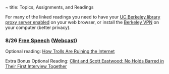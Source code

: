 ~ title: Topics, Assignments, and Readings

<!--[Attendance form is here](http://goo.gl/forms/FRRPoYpwP9)-->

For many of the linked readings you need to have your [UC Berkeley library
proxy server enabled][proxy] on your web browser, or install the [Berkeley
VPN][vpn] on your computer (better privacy).

   [proxy]: http://www.lib.berkeley.edu/Help/proxy.html
   [vpn]: http://www.lib.berkeley.edu/Help/vpn.html

### 8/26 [Free Speech](https://docs.google.com/presentation/d/1ZvidUfL-viMk7-IdXJ_UYu1jHpkpB6qIb5Z_ZKybK0s/pub?start=false&loop=false&delayms=3000) ([Webcast](https://www.youtube.com/watch?v=97ZlpknJ8Ew))

Optional reading: [How Trolls Are Ruining the Internet](http://time.com/4457110/internet-trolls/?xid=fbshare)

Extra Bonus Optional Reading: [Clint and Scott Eastwood: No Holds Barred in Their First Interview Together](http://www.esquire.com/entertainment/a46893/double-trouble-clint-and-scott-eastwood/)

<!-- 
### 2/1 [Privacy](https://docs.google.com/presentation/d/1Z0SxxZLKRpEIV3D-nTwR0TMftHD5F31qoR6quAgLzPo)

**Please complete the [Privacy Survey](https://goo.gl/u2XUa0) before class.**

Rachels, "[Why Privacy Is Important][why_privacy]"

Boyd, "[Facebook's Privacy Trainwreck][facebook]"

Miller, "[Addicted to Apps][addicted]"

   [why_privacy]: http://www.jstor.org/stable/2265077
   [facebook]: http://con.sagepub.com/content/14/1/13.full.pdf+html
   [addicted]: http://www.nytimes.com/2013/08/25/sunday-review/addicted-to-apps.html

### 2/8 [Copyright](https://docs.google.com/presentation/d/17alNunJZeTiMEQTXBtXTsildyzC6yMBjrN4idSg0Aqk/edit?usp=sharing)

*Please complete the [Copyright Survey] before class.*

Stallman, "[Misinterpreting Copyright][copyright]"

Stallman, "[The Dangers of Software Patents][no_patent]" ([Video][no_patent_video])

Heckel, "[Debunking the Software Patent Myths][yes_patent]"

   [copyright]: http://www.gnu.org/philosophy/misinterpreting-copyright.html
   [no_patent]: assets/pdfs/patents.pdf
   [no_patent_video]: https://www.youtube.com/watch?v=aiKRt3-FbM0
   [yes_patent]: http://groups.csail.mit.edu/mac/classes/6.805/articles/int-prop/heckel-debunking.html

### 2/15 No Class

### 2/22 [War](https://docs.google.com/presentation/d/1HCja_CWeD8lbf9O38IUiBZLcAZsLqViKGOVoZnQZQMM/edit?usp=sharing)

**Please complete the [War Survey](https://goo.gl/Cg0w19) before class.**

Drones (three short readings):
   - "[Drone Strikes Reveal Uncomfortable Truth: U.S. Is Often Unsure About Who Will Die][drones1]"
   - "[The Moral Case for Drones][drones2]"
   - "[Our Drone War Burnout][drones3]" (heads up: first two paragraphs are a bit brutal)

Automated Weapons Ban (three short readings):
   - "[We Should Not Ban 'Killer Robots,' and Here's Why][killbot1]"
   - "[Why We Really Should Ban Autonomous Weapons: A Response][killbot2]"
   - "[Ban or No Ban, Hard Questions Remain on Autonomous Weapons][killbot3]"

Consequentialism (two short readings):
   - "[Philosophy - Ethics: Consequentialism][consequentialism1]"
   - "[The Status of Moral Emotions in Consequentialist Moral Reasoning][consequentialism2]" - pages 1-7 only
   - For even more, see [Stanford's Encyclopedia of Philosophy][consequentialism3] or [The University of Tenneesse's Encyclopedia of Philosophy][consequentialism4]. These are not required readings and are fairly technical, dense reads.

   [drones1]: http://www.nytimes.com/2015/04/24/world/asia/drone-strikes-reveal-uncomfortable-truth-us-is-often-unsure-about-who-will-die.html?_r=0
   [drones2]: http://www.nytimes.com/2012/07/15/sunday-review/the-moral-case-for-drones.html
   [drones3]: http://www.nytimes.com/2015/07/14/opinion/our-drone-war-burnout.html
   [killbot1]: http://spectrum.ieee.org/automaton/robotics/artificial-intelligence/we-should-not-ban-killer-robots
   [killbot2]: http://spectrum.ieee.org/automaton/robotics/artificial-intelligence/why-we-really-should-ban-autonomous-weapons
   [killbot3]: http://spectrum.ieee.org/automaton/robotics/military-robots/ban-or-no-ban-hard-questions-remain-on-autonomous-weapons
   [consequentialism1]: https://www.youtube.com/watch?v=hACdhD_kes8
   [consequentialism2]: https://www.law.yale.edu/system/files/documents/pdf/Intellectual_Life/Frank_Status_of_Moral_Reasoning.pdf
   [consequentialism3]: http://plato.stanford.edu/entries/consequentialism/
   [consequentialism4]: http://www.iep.utm.edu/conseque/

### 2/29 [Jobs](https://docs.google.com/presentation/d/1fojzKq-5q5fKLSc2xr0d6AAoKUOP6uCtbYRv3nlaUGU/edit?usp=sharing)

CGP Grey, "[Humans Need Not Apply][humans_need_not_apply]"

Brynjolfsson and McAfee, "[Jobs, Productivity and the Great Decoupling][decoupling]"

Pew Center, "[AI, Robotics, and the Future of Jobs (page one)][ai_jobs]"

Derek Thompson, "[A World Without Work (optional)][world_without_work]". If you just want the key ideas, I'd recommend reading starting from "To paraphrase the science-fiction novelist William Gibson," and then reading sections 3, 4, 5 and 6.

   [humans_need_not_apply]: https://www.youtube.com/watch?v=7Pq-S557XQU
   [decoupling]: http://www.nytimes.com/2012/12/12/opinion/global/jobs-productivity-and-the-great-decoupling.html
   [ai_jobs]: http://www.pewinternet.org/2014/08/06/future-of-jobs/
   [world_without_work]: http://www.theatlantic.com/magazine/archive/2015/07/world-without-work/395294/

### 3/7 [Government Censorship and Surveillance](https://docs.google.com/a/berkeley.edu/presentation/d/17Aleq1DvWlM-X7-bBi_pkVkeVuJjg67Dw_uIqjjkmAk/edit?usp=sharing)

Foreign Governments (three short readings):
   - Vara, "[The World Cracks Down on the Internet][world_internet_crackdown]"
   - Xuecun, "[Scaling China's Great Firewall][chinese_censorship]"
   - Nisbet and Mikati, "[Russians don't trust the Internet - and it's making the country worse][russian_censorship]"

United States Government (four short readings):
   - Greenwald, ["XKeyscore: NSA tool collects 'nearly everything a user does on the internet'"][xkeyscore]
   - Kayyali, "[FBI's "Suicide Letter" to Dr. Martin Luther King, Jr., and the Dangers of Unchecked Surveillance][mlk1]" and Gage, "[What an Uncensored Letter to M.L.K. Reveals][mlk2]"
   - Gao, "[What Americans think about NSA surveillance, national security and privacy][pew_surveillance]""

Optional extra readings/watching:
   - Der Spiegel, ["Inside TAO: Documents Reveal Top NSA Hacking Unit"][nsa_tao]
   - Snowden, ["I don't want to live in a society that does these sort of things"][snowden]

   [world_internet_crackdown]: http://www.newyorker.com/tech/elements/world-cracks-internet
   [chinese_censorship]: http://www.nytimes.com/2015/08/18/opinion/murong-xuecun-scaling-chinas-great-firewall.html?_r=0
   [russian_censorship]: https://www.washingtonpost.com/posteverything/wp/2015/02/18/russians-dont-trust-the-internet-and-its-making-the-country-worse/
   [mlk1]: https://www.eff.org/deeplinks/2014/11/fbis-suicide-letter-dr-martin-luther-king-jr-and-dangers-unchecked-surveillance
   [mlk2]: http://www.nytimes.com/2014/11/16/magazine/what-an-uncensored-letter-to-mlk-reveals.html
   [xkeyscore]: http://www.theguardian.com/world/2013/jul/31/nsa-top-secret-program-online-data
   [pew_surveillance]: http://www.pewresearch.org/fact-tank/2015/05/29/what-americans-think-about-nsa-surveillance-national-security-and-privacy/
   [nsa_tao]: http://www.spiegel.de/international/world/the-nsa-uses-powerful-toolbox-in-effort-to-spy-on-global-networks-a-940969.html
   [snowden]: https://www.youtube.com/watch?v=5yB3n9fu-rM

### 3/14 [Finance](https://docs.google.com/presentation/d/1T3dkdITrDdwJq2pxhjGjbDX0JEPXaGCjdwCBZZT2xwY/edit?usp=sharing)

Hug, "[A Stock Market Primer (draft)][stock_market_primer]"

Wigglesworth, "[Treasury market's bogeymen are here to stay][bogeymen]"

First Round Capital, "[Quarterly Report, Q1 2016][first_round]"

Paul Stearns (Blinn College), [Kant's Morality part 1][stearns_kant1], [Kant's Morality part 2][stearns_kant2]

For even more, see [Optional Enyclopedia Entry on Kant's Morality][stanford_kant]. This is not required.

   [stock_market_primer]: https://docs.google.com/document/d/14vnPi9LodKX2cpgLltBi9uekFysNCHkJ3WDiOqM7sr4/edit?usp=drive_web
   [hft]: http://www.businessweek.com/articles/2013-06-06/how-the-robots-lost-high-frequency-tradings-rise-and-fall
   [bogeymen]: http://www.ft.com/cms/s/0/4ca1d2a4-2683-11e5-9c4e-a775d2b173ca.html#axzz42QBVNtfd
   [stearns_kant1]: https://www.youtube.com/watch?v=W_Q8cNzjTv0
   [stearns_kant2]: https://www.youtube.com/watch?v=KQqcD3_3_Y8
   [stanford_kant]: http://plato.stanford.edu/entries/kant-moral/#GooWilMorWorDut
   [first_round]: http://www.scribd.com/doc/302198774/First-Round-Capital-Q4-2015-LP-Letter

Philips, "[How the Robots Lost: High-Frequency Trading's Rise and Fall][hft]"
### 3/21 No Class

### 3/28 [Politics and Media]

Elections (video):
   - Center, Carr, Finn, Volpe ["Is Social Media Ruining Politics (excerpts) (25 minutes)"][harvard_debate]

Political Polarization (two short pieces):
   - Pariser, ["Filter Bubbles (9 minute video)"][filter_bubble_ted]
   - Bartels, ["(Not Much) Political Polarization in Europe"][polarization_in_europe]

Political Action (two short readings, one long one):
   - Wasik, ["Gladwell vs. Shirky: A Year Later, Scoring the Debate Over Social-Media Revolutions"][gladwell_vs_shirky]
   - Gladwell, ["Small Change"][small_change]: (long)
   - Tufekci, ["After the Protests"][turkey_social_media]

Optional Political Polarization Reading:
   - Garrett, Resnick ["Resisting Political Fragmentation on the Internet"][resnick]

Optional Political Action Readings:
   - Shirky, ["The Political Power of Social Media"][shirky]: Introductory Paragraph, "The Theater of Collapse", and "The Convervative Dilemma"
   - Tufekci, ["Social movements and govenrments in the digital age: Evaluating a complex landscape"][tufekci_long]

Note: For lack of time, we will not discuss the social implications of computing on the process of governance, e.g. ["How Sandy Changed Social Media Strategies in New York City"][social_media_NYC].

   [harvard_debate]: https://youtu.be/jITEfXNJ9I0
   [tufekci_long]: http://jia.sipa.columbia.edu/files/2014/12/xvii-18_Tufekci_Article.pdf
   [turkey_social_media]: http://www.nytimes.com/2014/03/20/opinion/after-the-protests.html
   [small_change]: http://www.newyorker.com/magazine/2010/10/04/small-change-malcolm-gladwell
   [shirky]: https://www.foreignaffairs.com/articles/2010-12-20/political-power-social-media
   [social_media_NYC]: http://www.govtech.com/public-safety/How-Sandy-Changed-Social-Media-Strategies-in-New-York-City.html
   [gladwell_vs_shirky]: http://www.wired.com/2011/12/gladwell-vs-shirky/
   [polarization_in_europe]: http://themonkeycage.org/2013/08/not-much-political-polarization-in-europe/
   [filter_bubble_ted]: https://www.ted.com/talks/eli_pariser_beware_online_filter_bubbles
   [resnick]: http://www.mitpressjournals.org/doi/pdf/10.1162/DAED_a_00118

### 4/4 [Software]

*Complete [essay 2] by Thursday 10/29*

*Please complete the [Software Survey](http://goo.gl/forms/Rge44H4EHU) before class.*

Levenson and Turner, "[An Investigation of the Therac-25 Accidents][therac]" (commentaries)

Dartington, [Virtue Ethics][virtue_ethics_dartington]

[Virtue Ethics in More Detail (optional)][stanford_virtue]

Anscombe, [Modern Moral Philosophy (The Paper That Brought Back Virtue Ethics) (optional)][anscombe]

   [therac]: http://ieeexplore.ieee.org/stamp/stamp.jsp?tp=&arnumber=274940
   [virtue_ethics_dartington]: https://www.youtube.com/watch?v=PHVuzec6s0c
   [stanford_virtue]: http://plato.stanford.edu/entries/ethics-virtue/
   [anscombe]: http://www.pitt.edu/~mthompso/readings/mmp.pdf

### 4/11 Professional Ethics

*Please complete the [Professional Ethics Survey](http://goo.gl/forms/kkshLHaqbP) before class.*

ACM, "[Professional Code of Conduct][acm_code]"

Anderson, "[Using the new ACM Code of Ethics in Decision Making][using]" (commentaries)

Kaptein, Schwarz "[The Effectiveness of Business Codes: A Critical Examination of Existing Studies and the Development of an Integrated Research Model, pg. 111-117 (esp. 111-114)][ethical_code_efficacy]"

(Optional) MacIntyre, Chapter 14 of [After Virtue][macintyre], "The Nature of the Virtues" (see first search result)

   [acm_code]: http://www.acm.org/about/code-of-ethics
   [using]: http://www.acm.org/about/p98-anderson.pdf
   [ethical_code_efficacy]: http://link.springer.com/article/10.1007/s10551-006-9305-0
   [macintyre]: https://www.google.com/search?q=after%20virtue%20macintyre%20pdf

### 4/18 Poverty

*Please complete the [Poverty Survey](http://goo.gl/forms/bRDyNn8wvD) before class.*

Gates, "[Mobile Banking Will Help the Poor Transform Their Lives][gates]"

Rotman, "[Technology and Inequality][rotman]"

Singer, "[The Singer Solution to World Poverty][singer]"

Packer, "[Change The World (optional)][packer]"

   [gates]: http://www.gatesnotes.com/2015-annual-letter?page=3&lang=en
   [rotman]: http://www.technologyreview.com/featuredstory/531726/technology-and-inequality/
   [singer]: http://www.nytimes.com/1999/09/05/magazine/the-singer-solution-to-world-poverty.html?pagewanted=all
   [packer]: http://www.newyorker.com/magazine/2013/05/27/change-the-world

### 4/25 Conclusion

Joy, "[Why the Future Doesn't Need Us][future]"

Khatchadourian, "[The Doomsday Invention][doom]"

   [future]: http://www.wired.com/wired/archive/8.04/joy_pr.html
   [doom]: http://www.newyorker.com/magazine/2015/11/23/doomsday-invention-artificial-intelligence-nick-bostrom

-->